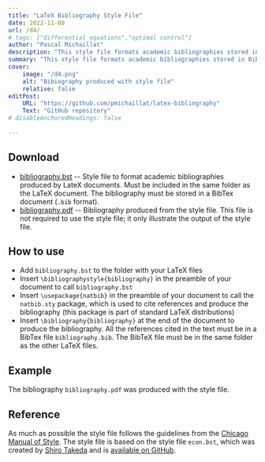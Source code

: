 ```yaml
---
title: "LaTeX Bibliography Style File" 
date: 2022-11-08
url: /d4/
# tags: ["differential equations","optimal control"]
author: "Pascal Michaillat"
description: "This style file formats academic bibliographies stored in BibTeX files and produced by LaTeX documents." 
summary: "This style file formats academic bibliographies stored in BibTeX files and produced by LaTeX documents." 
cover:
    image: "/d4.png"
    alt: "Bibiography produced with style file"
    relative: false
editPost:
    URL: "https://github.com/pmichaillat/latex-bibliography"
    Text: "GitHub repository"
# disableAnchoredHeadings: false
 
---
```


## Download

- [bibliography.bst](/bibliography.bst) -- Style file to format academic bibliographies produced by LateX documents. Must be included in the same folder as the LaTeX document. The bibliography must be stored in a BibTex document (`.bib` format).
- [bibliography.pdf](/bibliography.pdf) -- Bibliography produced from the style file. This file is not required to use the style file; it only illustrate the output of the style file. 

## How to use

- Add `bibliography.bst` to the folder with your LaTeX files
- Insert `\bibliographystyle{bibliography}` in the preamble of your document to call `bibliography.bst`
- Insert `\usepackage{natbib}` in the preamble of your document to call the `natbib.sty` package, which is used to cite references and produce the bibliography (this package is part of standard LaTeX distributions)
- Insert `\bibliography{bibliography}` at the end of the document to produce the bibliography. All the references cited in the text must be in a BibTex file `bibliography.bib`. The BibTeX file must be in the same folder as the other LaTeX files.

## Example

The bibliography `bibliography.pdf` was produced with the style file.

## Reference

As much as possible the style file follows the guidelines from the [Chicago Manual of Style](https://www.chicagomanualofstyle.org/home.html). The style file is based on the style file `econ.bst`, which was created by [Shiro Takeda](https://shirotakeda.github.io) and is [available on GitHub](https://github.com/ShiroTakeda/econ-bst).
